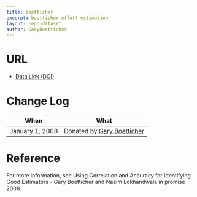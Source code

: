 ```yaml
---
title: boetticher
excerpt: boetticher effort estimation
layout: repo-dataset
author: GaryBoetticher
---
```



# URL

* [Data Link (DOI)](https://doi.org/10.5281/zenodo.268470)

# Change Log

When | What
---- | ----
January 1, 2008 | Donated by [Gary Boetticher](/repo/people/data-donors/promise3.html)

# Reference

For more information, see Using Correlation and Accuracy for Identifying Good Estimators - Gary Boetticher and Nazim Lokhandwala in promise 2008.
